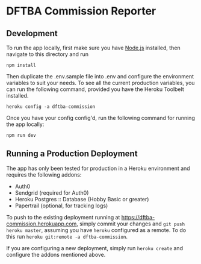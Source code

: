 # DFTBA Commission Reporter

## Development

To run the app locally, first make sure you have [Node.js](https://nodejs.org) installed,
then navigate to this directory and run

```
npm install
```

Then duplicate the .env.sample file into .env and configure the environment variables to suit your needs.
To see all the current production variables, you can run the following command, provided you have the Heroku Toolbelt installed.

```
heroku config -a dftba-commission
```

Once you have your config config'd, run the following command for running the app locally:

```
npm run dev
```


## Running a Production Deployment

The app has only been tested for production in a Heroku environment and requires the following addons:

- Auth0
- Sendgrid (required for Auth0)
- Heroku Postgres :: Database (Hobby Basic or greater)
- Papertrail (optional, for tracking logs)

To push to the existing deployment running at https://dftba-commission.herokuapp.com, simply commit your changes
and `git push heroku master`, assuming you have `heroku` configured as a remote. To do this run `heroku git:remote -a dftba-commission`.

If you are configuring a new deployment, simply run `heroku create` and configure the addons mentioned above.
